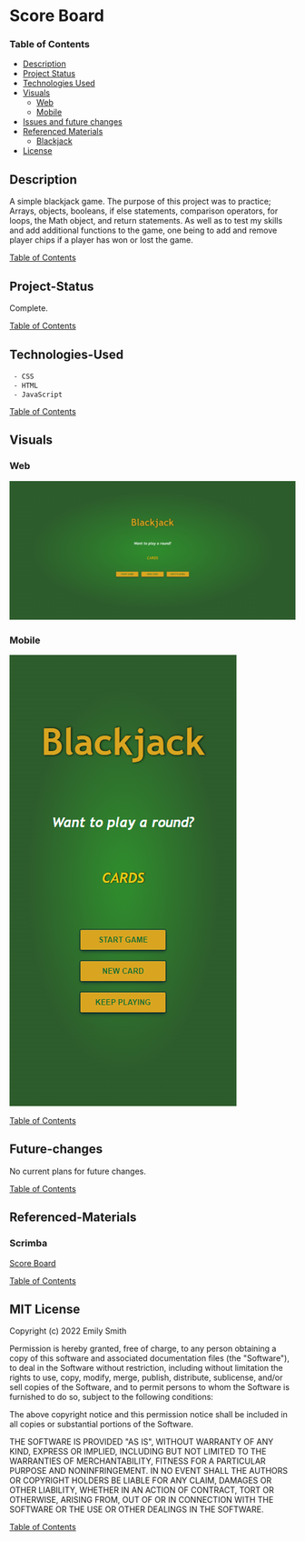 # Score Board

### Table of Contents

- [Description](#Description)
- [Project Status](#Project-Status)
- [Technologies Used](#Technologies-Used)
- [Visuals](#Visuals)
  - [Web](#Web)
  - [Mobile](#Mobile)
- [Issues and future changes](#Future-changes)
- [Referenced Materials](#Referenced-Materials)
  - [Blackjack](#Scrimba)
- [License](#MIT-License)

## Description

A simple blackjack game. The purpose of this project was to practice; Arrays, objects, booleans, if else statements, comparison operators, for loops, the Math object, and return statements. As well as to test my skills and add additional functions to the game, one being to add and remove player chips if a player has won or lost the game.

[Table of Contents](#Table-of-Contents)

## Project-Status

Complete.

[Table of Contents](#Table-of-Contents)

## Technologies-Used

     - CSS
     - HTML
     - JavaScript

[Table of Contents](#Table-of-Contents)

## Visuals

### Web

![Screenshot](./images/README-IMGS/blackjack-lg.png)

### Mobile

![Screenshot](./images/README-IMGS/blackjack-sm.png)

[Table of Contents](#Table-of-Contents)

## Future-changes

No current plans for future changes.

[Table of Contents](#Table-of-Contents)

## Referenced-Materials

### Scrimba

[Score Board](https://scrimba.com/playlist/p3py7U7)

[Table of Contents](#Table-of-Contents)

## MIT License

Copyright (c) 2022 Emily Smith

Permission is hereby granted, free of charge, to any person obtaining a copy of this software and associated documentation files (the "Software"), to deal in the Software without restriction, including without limitation the rights to use, copy, modify, merge, publish, distribute, sublicense, and/or sell copies of the Software, and to permit persons to whom the Software is furnished to do so, subject to the following conditions:

The above copyright notice and this permission notice shall be included in all copies or substantial portions of the Software.

THE SOFTWARE IS PROVIDED "AS IS", WITHOUT WARRANTY OF ANY KIND, EXPRESS OR IMPLIED, INCLUDING BUT NOT LIMITED TO THE WARRANTIES OF MERCHANTABILITY, FITNESS FOR A PARTICULAR PURPOSE AND NONINFRINGEMENT. IN NO EVENT SHALL THE AUTHORS OR COPYRIGHT HOLDERS BE LIABLE FOR ANY CLAIM, DAMAGES OR OTHER LIABILITY, WHETHER IN AN ACTION OF CONTRACT, TORT OR OTHERWISE, ARISING FROM, OUT OF OR IN CONNECTION WITH THE SOFTWARE OR THE USE OR OTHER DEALINGS IN THE SOFTWARE.

[Table of Contents](#Table-of-Contents)
